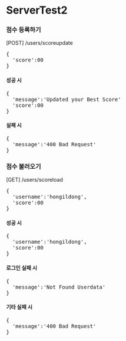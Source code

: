 # ServerTest2



### 점수 등록하기
[POST] /users/scoreupdate

<pre>
{
  'score':00
}
</pre>

#### 성공 시
<pre>
{
  'message':'Updated your Best Score'
  'score':00
}
</pre>

#### 실패 시
<pre>
{
  'message':'400 Bad Request'
}
</pre>



### 점수 불러오기
[GET] /users/scoreload

<pre>
{
  'username':'hongildong',
  'score':00
}
</pre>

#### 성공 시
<pre>
{
  'username':'hongildong',
  'score':00
}
</pre>

#### 로그인 실패 시
<pre>
{
  'message':'Not Found Userdata'
}
</pre>

#### 기타 실패 시
<pre>
{
  'message':'400 Bad Request'
}
</pre>
